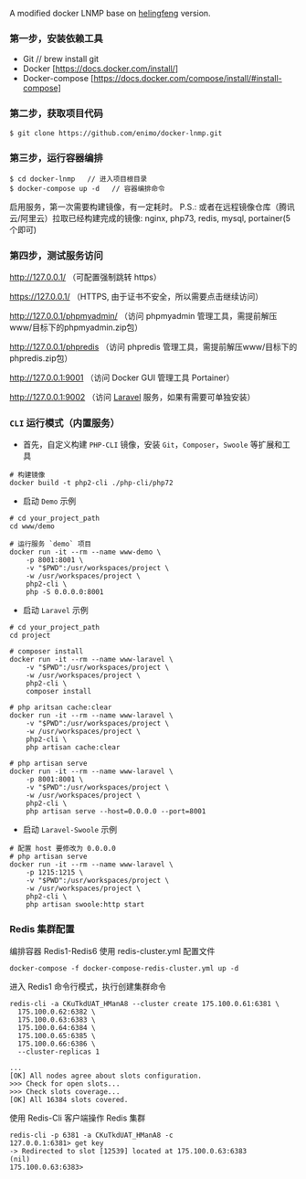 A modified docker LNMP base on [helingfeng](https://github.com/helingfeng/Docker-LNMP) version.

### 第一步，安装依赖工具

- Git  // brew install git
- Docker [https://docs.docker.com/install/]
- Docker-compose [https://docs.docker.com/compose/install/#install-compose]

### 第二步，获取项目代码

```
$ git clone https://github.com/enimo/docker-lnmp.git
```
    
### 第三步，运行容器编排

```
$ cd docker-lnmp   // 进入项目根目录
$ docker-compose up -d   // 容器编排命令
```
启用服务，第一次需要构建镜像，有一定耗时。
P.S.: 或者在远程镜像仓库（腾讯云/阿里云）拉取已经构建完成的镜像: nginx, php73, redis, mysql, portainer(5个即可)


### 第四步，测试服务访问

http://127.0.0.1/ （可配置强制跳转 https）

https://127.0.0.1/  （HTTPS, 由于证书不安全，所以需要点击继续访问）

http://127.0.0.1/phpmyadmin/ （访问 phpmyadmin 管理工具，需提前解压www/目标下的phpmyadmin.zip包）

http://127.0.0.1/phpredis （访问 phpredis 管理工具，需提前解压www/目标下的phpredis.zip包）

http://127.0.0.1:9001 （访问 Docker GUI 管理工具 Portainer）

http://127.0.0.1:9002  （访问 [Laravel](https://github.com/enimo/laravel8) 服务，如果有需要可单独安装）


### `CLI` 运行模式（内置服务）

- 首先，自定义构建 `PHP-CLI` 镜像，安装 `Git`，`Composer`，`Swoole` 等扩展和工具

```shell
# 构建镜像
docker build -t php2-cli ./php-cli/php72
```

- 启动 `Demo` 示例

```shell
# cd your_project_path
cd www/demo

# 运行服务 `demo` 项目
docker run -it --rm --name www-demo \
    -p 8001:8001 \
    -v "$PWD":/usr/workspaces/project \
    -w /usr/workspaces/project \
    php2-cli \
    php -S 0.0.0.0:8001
```

- 启动 `Laravel` 示例

```shell
# cd your_project_path
cd project

# composer install
docker run -it --rm --name www-laravel \
    -v "$PWD":/usr/workspaces/project \
    -w /usr/workspaces/project \
    php2-cli \
    composer install

# php aritsan cache:clear
docker run -it --rm --name www-laravel \
    -v "$PWD":/usr/workspaces/project \
    -w /usr/workspaces/project \
    php2-cli \
    php artisan cache:clear
    
# php artisan serve
docker run -it --rm --name www-laravel \
    -p 8001:8001 \
    -v "$PWD":/usr/workspaces/project \
    -w /usr/workspaces/project \
    php2-cli \
    php artisan serve --host=0.0.0.0 --port=8001
```

- 启动 `Laravel-Swoole` 示例

```
# 配置 host 要修改为 0.0.0.0
# php artisan serve
docker run -it --rm --name www-laravel \
    -p 1215:1215 \
    -v "$PWD":/usr/workspaces/project \
    -w /usr/workspaces/project \
    php2-cli \
    php artisan swoole:http start
```

### Redis 集群配置

编排容器 Redis1-Redis6 使用 redis-cluster.yml 配置文件
```shell
docker-compose -f docker-compose-redis-cluster.yml up -d
```

进入 Redis1 命令行模式，执行创建集群命令
```shell
redis-cli -a CKuTkdUAT_HManA8 --cluster create 175.100.0.61:6381 \
  175.100.0.62:6382 \
  175.100.0.63:6383 \
  175.100.0.64:6384 \
  175.100.0.65:6385 \
  175.100.0.66:6386 \
  --cluster-replicas 1

...
[OK] All nodes agree about slots configuration.
>>> Check for open slots...
>>> Check slots coverage...
[OK] All 16384 slots covered.
```

使用 Redis-Cli 客户端操作 Redis 集群
```shell
redis-cli -p 6381 -a CKuTkdUAT_HManA8 -c
127.0.0.1:6381> get key
-> Redirected to slot [12539] located at 175.100.0.63:6383
(nil)
175.100.0.63:6383> 
```
